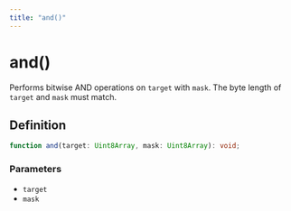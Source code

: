 ```yaml
---
title: "and()"
---
```


# and()

Performs bitwise AND operations on `target` with `mask`. The byte length of `target` and `mask` must match.

## Definition

```ts
function and(target: Uint8Array, mask: Uint8Array): void;
```

### Parameters

- `target`
- `mask`
